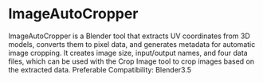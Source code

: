 # ImageAutoCropper
ImageAutoCropper is a Blender tool that extracts UV coordinates from 3D models, converts them to pixel data, and generates metadata for automatic image cropping. It creates image size, input/output names, and four data files, which can be used with the Crop Image tool to crop images based on the extracted data.  Preferable Compatibility: Blender3.5
